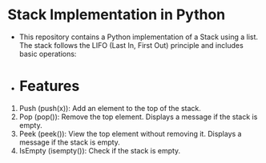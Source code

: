 # Stack Implementation in Python
- This repository contains a Python implementation of a Stack using a list. The stack follows the LIFO (Last In, First Out) principle and includes basic operations:

- # Features
1) Push (push(x)): Add an element to the top of the stack.
2) Pop (pop()): Remove the top element. Displays a message if the stack is empty.
3) Peek (peek()): View the top element without removing it. Displays a message if the stack is empty.
4) IsEmpty (isempty()): Check if the stack is empty.
